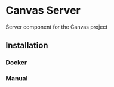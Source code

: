 # Canvas Server

Server component for the Canvas project

## Installation

### Docker

### Manual


